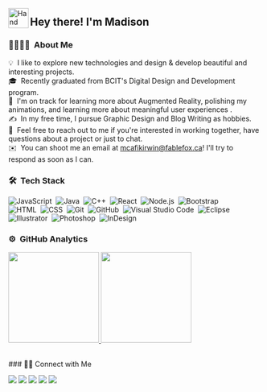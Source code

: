<img alt="Hand Wave" src="./assets/Hand%20Wave.gif" width='40' align="left"/><h2>Hey there! I'm Madison</h2>

<!-- ## 👋 &nbsp;Hey there! I'm Madison Cafik-Irwin-->

### 👩🏼‍💻🌻 &nbsp;About Me

💡 &nbsp;I like to explore new technologies and design & develop beautiful and interesting projects.\
🎓 &nbsp;Recently graduated from BCIT's Digital Design and Development program.\
🌱 &nbsp;I'm on track for learning more about Augmented Reality, polishing my animations, and learning more about meaningful user experiences .\
✍️ &nbsp;In my free time, I pursue Graphic Design and Blog Writing as hobbies.\
💬 &nbsp;Feel free to reach out to me if you're interested in working together, have questions about a project or just to chat.\
✉️ &nbsp;You can shoot me an email at mcafikirwin@fablefox.ca! I'll try to respond as soon as I can.
<br>

### 🛠 &nbsp;Tech Stack

![JavaScript](https://img.shields.io/badge/-JavaScript-05122A?style=flat&logo=javascript)&nbsp;
![Java](https://img.shields.io/badge/-Java-05122A?style=flat&logo=Java&logoColor=FFA518)&nbsp;
![C++](https://img.shields.io/badge/-C++-05122A?style=flat&logo=C%2B%2B&logoColor=00599C)&nbsp;
![React](https://img.shields.io/badge/-React-05122A?style=flat&logo=react)&nbsp;
![Node.js](https://img.shields.io/badge/-Node.js-05122A?style=flat&logo=node.js)&nbsp;
![Bootstrap](https://img.shields.io/badge/-Bootstrap-05122A?style=flat&logo=bootstrap&logoColor=563D7C)\
![HTML](https://img.shields.io/badge/-HTML-05122A?style=flat&logo=HTML5)&nbsp;
![CSS](https://img.shields.io/badge/-CSS-05122A?style=flat&logo=CSS3&logoColor=1572B6)&nbsp;
![Git](https://img.shields.io/badge/-Git-05122A?style=flat&logo=git)&nbsp;
![GitHub](https://img.shields.io/badge/-GitHub-05122A?style=flat&logo=github)&nbsp;
![Visual Studio Code](https://img.shields.io/badge/-Visual%20Studio%20Code-05122A?style=flat&logo=visual-studio-code&logoColor=007ACC)&nbsp;
![Eclipse](https://img.shields.io/badge/-Eclipse-05122A?style=flat&logo=eclipse-ide&logoColor=2C2255)\
![Illustrator](https://img.shields.io/badge/-Illustrator-05122A?style=flat&logo=adobe-illustrator)&nbsp;
![Photoshop](https://img.shields.io/badge/-Photoshop-05122A?style=flat&logo=adobe-photoshop)&nbsp;
![InDesign](https://img.shields.io/badge/-InDesign-05122A?style=flat&logo=adobe-indesign)
<br>
### ⚙️ &nbsp;GitHub Analytics

<p align="left">
<a href="https://github.com/MadiMagpie">
  <img height="180em" src="https://github-readme-stats-eight-theta.vercel.app/api?username=MadiMagpie&show_icons=true&theme=algolia&include_all_commits=true&count_private=true"/>
  <img height="180em" src="https://github-readme-stats-eight-theta.vercel.app/api/top-langs/?username=MadiMagpie&layout=compact&langs_count=8&theme=algolia"/>
</a>
</p>
<br> 
### 🤝🏻&nbsp;Connect with Me

<p align="left">
<a href="https://www.fablefox.ca"><img src="https://img.shields.io/badge/-Fablefox.ca-3423A6?style=flat&logo=Google-Chrome&logoColor=white"/></a>
<a href="https://www.linkedin.com/in/madison-cafik-irwin-475828a9/"><img src="https://img.shields.io/badge/-Madison%20CafikIrwin-0077B5?style=flat&logo=Linkedin&logoColor=white"/></a>
<a href="mailto:mcafikirwin@fablefox.ca"><img src="https://img.shields.io/badge/-mcafikirwin@fablefox.ca-D14836?style=flat&logo=Gmail&logoColor=white"/></a>
<a href="https://instagram.com/fablefox.create"><img src="https://img.shields.io/badge/-@fablefox.create-E4405F?style=flat&logo=Instagram&logoColor=white"/></a>
<a href="https://www.behance.net/madisoncafik-i"><img src="https://img.shields.io/badge/-@mcafikirwin-1769FF?style=flat&logo=Behance&logoColor=white"/></a>
</p>
